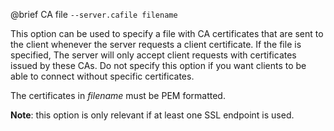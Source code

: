 

@brief CA file
`--server.cafile filename`

This option can be used to specify a file with CA certificates that are
sent
to the client whenever the server requests a client certificate. If the
file is specified, The server will only accept client requests with
certificates issued by these CAs. Do not specify this option if you want
clients to be able to connect without specific certificates.

The certificates in *filename* must be PEM formatted.

**Note**: this option is only relevant if at least one SSL endpoint is
used.

